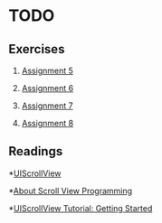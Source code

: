 TODO
======

## Exercises
1. [Assignment 5](https://docs.google.com/document/d/1m5M8SWZB6wSjW6Os4EAWMR4GUMaXZ5B_3LVl8A2Ds8w/edit?usp=sharing)

2. [Assignment 6](https://docs.google.com/document/d/148m4vPv2a0NJ1caLynHK2KXeEp3DvFvKgtdkSNgK5W8/edit?usp=sharing)

3. [Assignment 7](https://docs.google.com/document/d/1n1gi2mXjfsyLCub6YW9tm2PrglFmqhqrvruD1VYE62k/edit?usp=sharing)

4. [Assignment 8](https://docs.google.com/document/d/1WLsrYSxQetiwh-9X2NfcCzIl0D69IgHmNapjE4kN7G4/edit?usp=sharing)


## Readings

*[UIScrollView](https://developer.apple.com/documentation/uikit/uiscrollview)

*[About Scroll View Programming](https://developer.apple.com/library/content/documentation/WindowsViews/Conceptual/UIScrollView_pg/Introduction/Introduction.html)

*[UIScrollView Tutorial: Getting Started](https://www.raywenderlich.com/122139/uiscrollview-tutorial)



